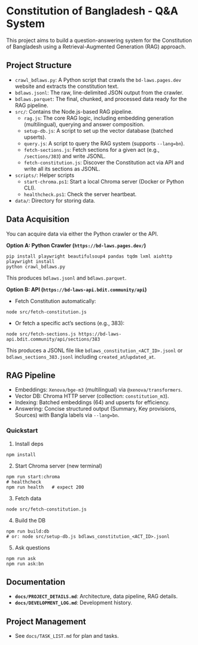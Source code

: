 <!-- Gemini Directive: This file should be kept up-to-date with the project's progress. -->

# Constitution of Bangladesh - Q&A System

This project aims to build a question-answering system for the Constitution of Bangladesh using a Retrieval-Augmented Generation (RAG) approach.

## Project Structure

- `crawl_bdlaws.py`: A Python script that crawls the `bd-laws.pages.dev` website and extracts the constitution text.
- `bdlaws.jsonl`: The raw, line-delimited JSON output from the crawler.
- `bdlaws.parquet`: The final, chunked, and processed data ready for the RAG pipeline.
- `src/`: Contains the Node.js-based RAG pipeline.
  - `rag.js`: The core RAG logic, including embedding generation (multilingual), querying and answer composition.
  - `setup-db.js`: A script to set up the vector database (batched upserts).
  - `query.js`: A script to query the RAG system (supports `--lang=bn`).
  - `fetch-sections.js`: Fetch sections for a given act (e.g., `/sections/383`) and write JSONL.
  - `fetch-constitution.js`: Discover the Constitution act via API and write all its sections as JSONL.
- `scripts/`: Helper scripts
  - `start-chroma.ps1`: Start a local Chroma server (Docker or Python CLI).
  - `healthcheck.ps1`: Check the server heartbeat.
- `data/`: Directory for storing data.

## Data Acquisition

You can acquire data via either the Python crawler or the API.

**Option A: Python Crawler (`https://bd-laws.pages.dev/`)**

```
pip install playwright beautifulsoup4 pandas tqdm lxml aiohttp
playwright install
python crawl_bdlaws.py
```

This produces `bdlaws.jsonl` and `bdlaws.parquet`.

**Option B: API (`https://bd-laws-api.bdit.community/api`)**

- Fetch Constitution automatically:
```
node src/fetch-constitution.js
```
- Or fetch a specific act’s sections (e.g., 383):
```
node src/fetch-sections.js https://bd-laws-api.bdit.community/api/sections/383
```
This produces a JSONL file like `bdlaws_constitution_<ACT_ID>.jsonl` or `bdlaws_sections_383.jsonl` including `created_at`/`updated_at`.

## RAG Pipeline

- Embeddings: `Xenova/bge-m3` (multilingual) via `@xenova/transformers`.
- Vector DB: Chroma HTTP server (collection: `constitution_m3`).
- Indexing: Batched embeddings (64) and upserts for efficiency.
- Answering: Concise structured output (Summary, Key provisions, Sources) with Bangla labels via `--lang=bn`.

### Quickstart

1) Install deps
```
npm install
```

2) Start Chroma server (new terminal)
```
npm run start:chroma
# healthcheck
npm run health   # expect 200
```

3) Fetch data
```
node src/fetch-constitution.js
```

4) Build the DB
```
npm run build:db
# or: node src/setup-db.js bdlaws_constitution_<ACT_ID>.jsonl
```

5) Ask questions
```
npm run ask
npm run ask:bn
```

## Documentation

- **`docs/PROJECT_DETAILS.md`**: Architecture, data pipeline, RAG details.
- **`docs/DEVELOPMENT_LOG.md`**: Development history.

## Project Management

- See `docs/TASK_LIST.md` for plan and tasks.